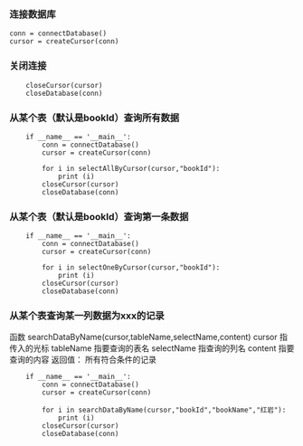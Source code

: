 ### 连接数据库
    conn = connectDatabase()
    cursor = createCursor(conn)
### 关闭连接
```
    closeCursor(cursor)
    closeDatabase(conn)
```
### 从某个表（默认是bookId）查询所有数据
```
    if __name__ == '__main__':
        conn = connectDatabase()
        cursor = createCursor(conn)

        for i in selectAllByCursor(cursor,"bookId"):
            print (i)
        closeCursor(cursor)
        closeDatabase(conn)
```
### 从某个表（默认是bookId）查询第一条数据
```
    if __name__ == '__main__':
        conn = connectDatabase()
        cursor = createCursor(conn)

        for i in selectOneByCursor(cursor,"bookId"):
            print (i)
        closeCursor(cursor)
        closeDatabase(conn)
```

### 从某个表查询某一列数据为xxx的记录
函数 searchDataByName(cursor,tableName,selectName,content)
cursor 指传入的光标
tableName 指要查询的表名
selectName 指查询的列名
content 指要查询的内容
返回值：
    所有符合条件的记录
```
    if __name__ == '__main__':
        conn = connectDatabase()
        cursor = createCursor(conn)

        for i in searchDataByName(cursor,"bookId","bookName","红岩"):
            print (i)
        closeCursor(cursor)
        closeDatabase(conn)
```